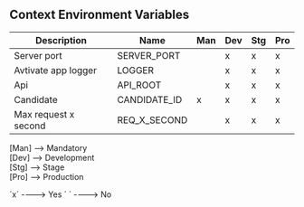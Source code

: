 ## Context Environment Variables

| Description          | Name         | Man | Dev | Stg | Pro |
| -------------------- | ------------ | --- | --- | --- | --- |
| Server port          | SERVER_PORT  |     | x   | x   | x   |
| Avtivate app logger  | LOGGER       |     | x   | x   | x   |
| Api                  | API_ROOT     |     | x   | x   | x   |
| Candidate            | CANDIDATE_ID | x   | x   | x   | x   |
| Max request x second | REQ_X_SECOND |     | x   | x   | x   |

[Man] --> Mandatory  
[Dev] --> Development  
[Stg] --> Stage  
[Pro] --> Production

´x´ ----> Yes
´ ´ ----> No
